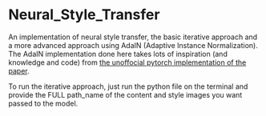 # Neural_Style_Transfer
An implementation of neural style transfer, the basic iterative approach and a more advanced approach using AdaIN (Adaptive Instance Normalization). The AdaIN implementation done here takes lots of inspiration (and knowledge and code) from [the unoffocial pytorch implementation of the paper](https://github.com/naoto0804/pytorch-AdaIN/tree/master?tab=readme-ov-file).

To run the iterative approach, just run the python file on the terminal and provide the FULL path_name of the content and style images you want passed to the model.
